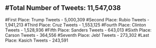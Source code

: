 #Total Number of Tweets: 11,547,038 
---
#First Place: Trump Tweets - 5,000,309
#Second Place: Rubio Tweets - 1,941,213
#Third Place: Cruz Tweets - 1,553,125
#Fourth Place: Clinton Tweets - 1,528,936
#Fifth Place: Sanders Tweets - 643,013
#Sixth Place: Carson Tweets - 364,556
#Seventh Place: Jeb! Tweets - 273,302
#Last Place: Kasich Tweets - 243,591
